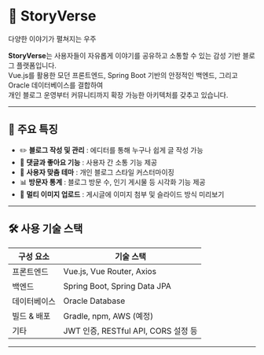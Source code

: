 # 📝 StoryVerse

다양한 이야기가 펼쳐지는 우주	


**StoryVerse**는 사용자들이 자유롭게 이야기를 공유하고 소통할 수 있는 감성 기반 블로그 플랫폼입니다.  
Vue.js를 활용한 모던 프론트엔드, Spring Boot 기반의 안정적인 백엔드, 그리고 Oracle 데이터베이스를 결합하여  
개인 블로그 운영부터 커뮤니티까지 확장 가능한 아키텍처를 갖추고 있습니다.

---

## 🌟 주요 특징

- ✏️ **블로그 작성 및 관리** : 에디터를 통해 누구나 쉽게 글 작성 가능
- 💬 **댓글과 좋아요 기능** : 사용자 간 소통 기능 제공
- 🎨 **사용자 맞춤 테마** : 개인 블로그 스타일 커스터마이징
- 📊 **방문자 통계** : 블로그 방문 수, 인기 게시물 등 시각화 기능 제공
- 📁 **멀티 이미지 업로드** : 게시글에 이미지 첨부 및 슬라이드 방식 미리보기

---

## 🛠 사용 기술 스택

| 구성 요소      | 기술 스택                            |
|---------------|--------------------------------------|
| 프론트엔드     | Vue.js, Vue Router, Axios            |
| 백엔드         | Spring Boot, Spring Data JPA         |
| 데이터베이스    | Oracle Database                      |
| 빌드 & 배포     | Gradle, npm, AWS (예정)              |
| 기타           | JWT 인증, RESTful API, CORS 설정 등   |

---
